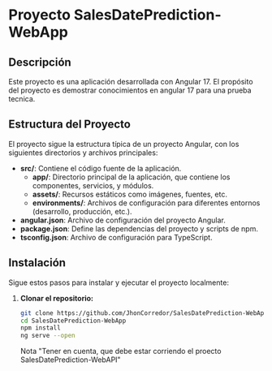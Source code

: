 # Proyecto SalesDatePrediction-WebApp

## Descripción

Este proyecto es una aplicación desarrollada con Angular 17. El propósito del proyecto es demostrar conocimientos en angular 17 para una prueba tecnica.

## Estructura del Proyecto

El proyecto sigue la estructura típica de un proyecto Angular, con los siguientes directorios y archivos principales:

- **src/**: Contiene el código fuente de la aplicación.
  - **app/**: Directorio principal de la aplicación, que contiene los componentes, servicios, y módulos.
  - **assets/**: Recursos estáticos como imágenes, fuentes, etc.
  - **environments/**: Archivos de configuración para diferentes entornos (desarrollo, producción, etc.).
- **angular.json**: Archivo de configuración del proyecto Angular.
- **package.json**: Define las dependencias del proyecto y scripts de npm.
- **tsconfig.json**: Archivo de configuración para TypeScript.

## Instalación

Sigue estos pasos para instalar y ejecutar el proyecto localmente:

1. **Clonar el repositorio:**
   ```bash
   git clone https://github.com/JhonCorredor/SalesDatePrediction-WebApp.git
   cd SalesDatePrediction-WebApp
   npm install
   ng serve --open
   ```
   Nota "Tener en cuenta, que debe estar corriendo el proecto SalesDatePrediction-WebAPI"
